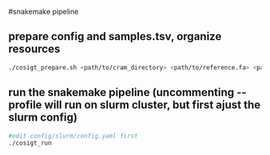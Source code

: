#snakemake pipeline

## prepare config and samples.tsv, organize resources

```bash
./cosigt_prepare.sh <path/to/cram_directory> <path/to/reference.fa> <path/to/graph.gfa> <region> #"chr1:103456064-103863972 for AMY, for instance"
```

## run the snakemake pipeline (uncommenting --profile will run on slurm cluster, but first ajust the slurm config)
```bash
#edit config/slurm/config.yaml first 
./cosigt_run
```

